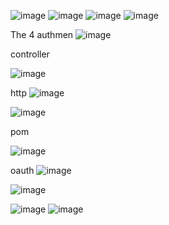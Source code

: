 ![image](https://github.com/user-attachments/assets/386a4256-1ea2-497b-b40d-710bfa169c14)
![image](https://github.com/user-attachments/assets/8e7ca113-5857-4b8a-83c4-73e196f20e96)
![image](https://github.com/user-attachments/assets/e1cce241-b9b9-4d6f-beb8-dcbd65526a05)
![image](https://github.com/user-attachments/assets/f3d7c625-d45f-4744-9dd3-f422702cb674)

The 4 authmen
![image](https://github.com/user-attachments/assets/37a9d5a5-e352-4fdf-bad1-62160a54dd5a)


controller 

![image](https://github.com/user-attachments/assets/99075a89-77ff-4b12-bcb4-70782761df5d)

http
![image](https://github.com/user-attachments/assets/c36958cf-e3c1-450f-aea1-0a1b0de37ea8)

![image](https://github.com/user-attachments/assets/a898809f-13d6-47c5-b07e-e01d34274d7e)



pom 

![image](https://github.com/user-attachments/assets/c36ae7f6-14d0-446b-b7e7-32d1be7d9136)


oauth
![image](https://github.com/user-attachments/assets/b2464254-2403-4d8a-a2a4-93ea166cd8fd)

![image](https://github.com/user-attachments/assets/e1007c78-e09f-4495-aae4-0d1a547586a3)

![image](https://github.com/user-attachments/assets/0d3f4c34-2952-4fdd-b877-44e47405ab3f)
![image](https://github.com/user-attachments/assets/295caa70-e84a-40c6-8c18-866014bcfeb0)





